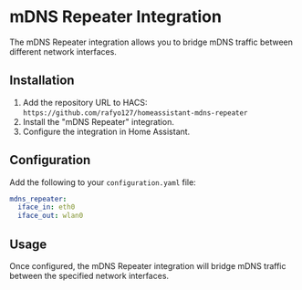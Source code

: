 # mDNS Repeater Integration

The mDNS Repeater integration allows you to bridge mDNS traffic between different network interfaces.

## Installation

1. Add the repository URL to HACS: `https://github.com/rafyo127/homeassistant-mdns-repeater`
2. Install the "mDNS Repeater" integration.
3. Configure the integration in Home Assistant.

## Configuration

Add the following to your `configuration.yaml` file:

```yaml
mdns_repeater:
  iface_in: eth0
  iface_out: wlan0
```

## Usage

Once configured, the mDNS Repeater integration will bridge mDNS traffic between the specified network interfaces.